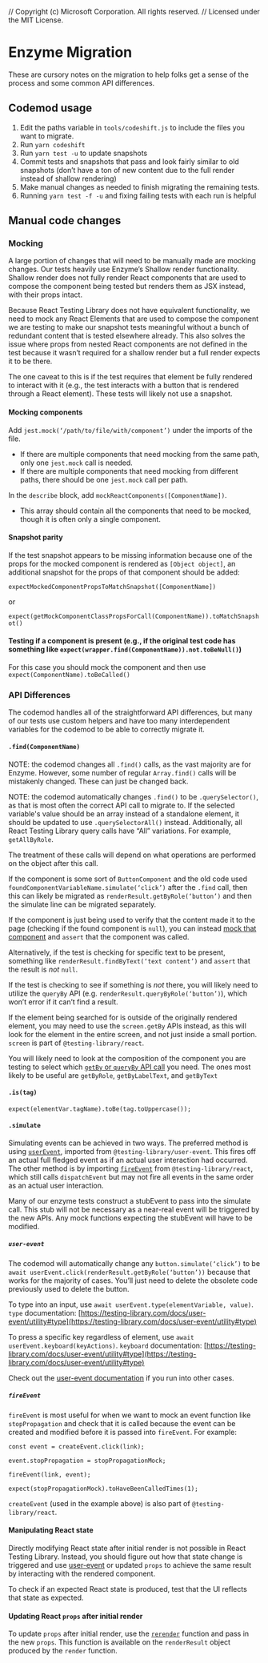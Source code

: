 // Copyright (c) Microsoft Corporation. All rights reserved.
// Licensed under the MIT License.
# Enzyme Migration

These are cursory notes on the migration to help folks get a sense of the process and some common API differences.

## Codemod usage

1. Edit the paths variable in `tools/codeshift.js` to include the files you want to migrate.
1. Run `yarn codeshift`
1. Run `yarn test -u` to update snapshots
1. Commit tests and snapshots that pass and look fairly similar to old snapshots (don’t have a ton of new content due to the full render instead of shallow rendering)
1. Make manual changes as needed to finish migrating the remaining tests.
  1. Running `yarn test -f -u` and fixing failing tests with each run is helpful

## Manual code changes

### Mocking

A large portion of changes that will need to be manually made are mocking changes. Our tests heavily use Enzyme’s Shallow render functionality. Shallow render does not fully render React components that are used to compose the component being tested but renders them as JSX instead, with their props intact.

Because React Testing Library does not have equivalent functionality, we need to mock any React Elements that are used to compose the component we are testing to make our snapshot tests meaningful without a bunch of redundant content that is tested elsewhere already. This also solves the issue where props from nested React components are not defined in the test because it wasn’t required for a shallow render but a full render expects it to be there.

The one caveat to this is if the test requires that element be fully rendered to interact with it (e.g., the test interacts with a button that is rendered through a React element). These tests will likely not use a snapshot.

#### Mocking components

Add `jest.mock(‘/path/to/file/with/component’)` under the imports of the file.

 * If there are multiple components that need mocking from the same path, only one `jest.mock` call is needed.
 * If there are multiple components that need mocking from different paths, there should be one `jest.mock` call per path.

In the `describe` block, add `mockReactComponents([ComponentName])`.
 * This array should contain all the components that need to be mocked, though it is often only a single component.

#### Snapshot parity

If the test snapshot appears to be missing information because one of the props for the mocked component is rendered as `[Object object]`, an additional snapshot for the props of that component should be added:

`expectMockedComponentPropsToMatchSnapshot([ComponentName])`

or

`expect(getMockComponentClassPropsForCall(ComponentName)).toMatchSnapshot()`

#### Testing if a component is present (e.g., if the original test code has something like `expect(wrapper.find(ComponentName)).not.toBeNull()`)

For this case you should mock the component and then use `expect(ComponentName).toBeCalled()`


### API Differences

The codemod handles all of the straightforward API differences, but many of our tests use custom helpers and have too many interdependent variables for the codemod to be able to correctly migrate it.

#### `.find(ComponentName)`

NOTE: the codemod changes all `.find()` calls, as the vast majority are for Enzyme. However, some number of regular `Array.find()` calls will be mistakenly changed. These can just be changed back.

NOTE: the codemod automatically changes `.find()` to be `.querySelector()`, as that is most often the correct API call to migrate to. If the selected variable's value should be an array instead of a standalone element, it should be updated to use `.querySelectorAll()` instead. Additionally, all React Testing Library query calls have “All” variations. For example, `getAllByRole`.

The treatment of these calls will depend on what operations are performed on the object after this call.

If the component is some sort of `ButtonComponent` and the old code used `foundComponentVariableName.simulate(‘click’)` after the `.find` call, then this can likely be migrated as `renderResult.getByRole(‘button’)` and then the simulate line can be migrated separately.

If the component is just being used to verify that the content made it to the page (checking if the found component is `null`), you can instead [mock that component](#mocking-components) and `assert` that the component was called.

Alternatively, if the test is checking for specific text to be present, something like `renderResult.findByText(‘text content’)` and `assert` that the result is *not* `null`.

If the test is checking to see if something is *not* there, you will likely need to utilize the `queryBy` API (e.g. `renderResult.queryByRole(‘button’)`), which won’t error if it can’t find a result.

If the element being searched for is outside of the originally rendered element, you may need to use the `screen.getBy` APIs instead, as this will look for the element in the entire screen, and not just inside a small portion. `screen` is part of `@testing-library/react`.

You will likely need to look at the composition of the component you are testing to select which [`getBy` or `queryBy` API call](https://testing-library.com/docs/queries/about#priority) you need. The ones most likely to be useful are `getByRole`, `getByLabelText`, and `getByText`


#### `.is(tag)`

`expect(elementVar.tagName).toBe(tag.toUppercase());`


#### `.simulate`

Simulating events can be achieved in two ways. The preferred method is using [`userEvent`](https://testing-library.com/docs/user-event/intro), imported from `@testing-library/user-event`. This fires off an actual full fledged event as if an actual user interaction had occurred. The other method is by importing [`fireEvent`](https://testing-library.com/docs/dom-testing-library/api-events#fireevent) from `@testing-library/react`, which still calls `dispatchEvent` but may not fire all events in the same order as an actual user interaction.

Many of our enzyme tests construct a stubEvent to pass into the simulate call. This stub will not be necessary as a near-real event will be triggered by the new APIs. Any mock functions expecting the stubEvent will have to be modified.

##### `user-event`

The codemod will automatically change any `button.simulate(‘click’)` to be `await userEvent.click(renderResult.getByRole(‘button’))` because that works for the majority of cases. You’ll just need to delete the obsolete code previously used to delete the button.

To type into an input, use `await userEvent.type(elementVariable, value)`. `type` documentation: [https://testing-library.com/docs/user-event/utility#type](https://testing-library.com/docs/user-event/utility#type)

To press a specific key regardless of element, use `await userEvent.keyboard(keyActions)`. `keyboard` documentation: [https://testing-library.com/docs/user-event/utility#type](https://testing-library.com/docs/user-event/utility#type)

Check out the [user-event documentation](https://testing-library.com/docs/user-event/intro) if you run into other cases.

##### `fireEvent`

`fireEvent` is most useful for when we want to mock an event function like `stopPropagation` and check that it is called because the event can be created and modified before it is passed into `fireEvent`. For example:

```
const event = createEvent.click(link);

event.stopPropagation = stopPropagationMock;

fireEvent(link, event);

expect(stopPropagationMock).toHaveBeenCalledTimes(1);
```

`createEvent` (used in the example above) is also part of `@testing-library/react`.

#### Manipulating React state

Directly modifying React state after initial render is not possible in React Testing Library. Instead, you should figure out how that state change is triggered and use [user-event](#user-event) or updated `props` to achieve the same result by interacting with the rendered component.

To check if an expected React state is produced, test that the UI reflects that state as expected.

#### Updating React `props` after initial render

To update `props` after initial render, use the [`rerender`](https://testing-library.com/docs/react-testing-library/api#rerender) function and pass in the new `props`.  This function is available on the `renderResult` object produced by the `render` function.
